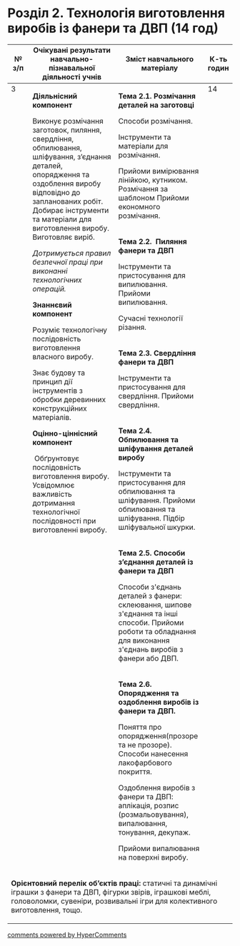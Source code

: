 <div id="hypercomments_widget" class="js-hypercomments-widget invisible"></div>

# Розділ 2. Технологія виготовлення виробів із фанери та ДВП (14 год)

<table>
<tr>
<td width="10%" align="center"><b>№ з/п</b></td>
<td width="40%" align="center"><b>Очікувані результати навчально-пізнавальної діяльності учнів</b></td>
<td width="40%" align="center"><b>Зміст навчального матеріалу</b></td>
<td width="10%" align="center"><b>К-ть годин</b></td>
</tr>
<tbody>
<tr>
<td rowspan="6" width="10%" style="vertical-align:top !important;">3</td>
<td rowspan="6" width="40%" style="vertical-align:top !important;">
<p><strong>Діяльнісний компонент</strong></p>
<p>Виконує розмічання заготовок, пиляння, свердління, обпилювання, шліфування, з&rsquo;єднання деталей, опорядження та оздоблення виробу відповідно до запланованих робіт. Добирає інструменти та матеріали для виготовлення виробу. Виготовляє виріб.</p>
<p><em>Дотримується правил безпечної праці при виконанні технологічних операцій.</em></p>
<p><strong>Знаннєвий компонент</strong></p>
<p>Розуміє технологічну послідовність виготовлення власного виробу.</p>
<p>Знає будову та принцип дії інструментів з обробки деревинних конструкційних матеріалів.&nbsp;</p>
<p><strong>Оцінно-ціннісний компонент</strong></p>
<p>&nbsp;Обґрунтовує послідовність виготовлення виробу. Усвідомлює важливість дотримання технологічної послідовності при виготовленні виробу.</p>
</td>
<td width="40%" style="vertical-align:top !important;">
<p><strong>Тема 2.1. Розмічання&nbsp; деталей на заготовці</strong></p>
<p>Способи розмічання.</p>
<p>Інструменти та матеріали для розмічання.</p>
<p>Прийоми вимірювання лінійкою, кутником. Розмічання за шаблоном Прийоми економного розмічання.</p>
</td>
<td rowspan="6" width="10%" style="vertical-align:top !important;">14</td>
</tr>
<tr>
<td width="40%" style="vertical-align:top !important;">
<p><strong>Тема 2.2.&nbsp; Пиляння фанери та ДВП</strong></p>
<p>Інструменти та пристосування для випилювання. Прийоми випилювання.</p>
<p>Сучасні технології різання.</p>
</td>
</tr>
<tr>
<td width="40%" style="vertical-align:top !important;">
<p><strong>Тема 2.3. Свердління фанери та ДВП</strong></p>
<p>Інструменти та пристосування для свердління. Прийоми свердління.</p>
</td>
</tr>
<tr>
<td width="40%" style="vertical-align:top !important;">
<p><strong>Тема 2.4.&nbsp; Обпилювання та шліфування деталей виробу</strong></p>
<p>Інструменти та пристосування для обпилювання та шліфування. Прийоми обпилювання та шліфування. Підбір шліфувальної шкурки.</p>
</td>
</tr>
<tr>
<td width="40%" style="vertical-align:top !important;">
<p><strong>Тема 2.5. Способи з&rsquo;єднання деталей із фанери та ДВП</strong></p>
<p>Способи з'єднань деталей з фанери: склеювання, шипове з'єднання та інші способи. Прийоми роботи та обладнання для виконання з'єднань виробів з фанери або ДВП.</p>
</td>
</tr>
<tr>
<td width="40%" style="vertical-align:top !important;">
<p><strong>Тема 2.6.&nbsp; Опорядження та оздоблення виробів із фанери та ДВП. </strong></p>
<p>Поняття про опорядження(прозоре та не прозоре). Способи нанесення лакофарбового покриття.</p>
<p>Оздоблення виробів з фанери та ДВП: аплікація, розпис (розмальовування), випалювання, тонування, декупаж.</p>
<p>Прийоми випалювання на поверхні виробу.</p>
</td>
</tr>
<tr>
<td colspan="4" width="40%" style="vertical-align:top !important;">
<p><strong>Орієнтовний перелік об&rsquo;єктів праці: </strong>статичні та динамічні іграшки з фанери та ДВП, фігурки звірів, іграшкові меблі, головоломки, сувеніри, розвивальні ігри для колективного виготовлення, тощо.</p>
</td>
</tr>
</table>

<div class="js-hypercomments-container">
<a href="http://hypercomments.com" class="hc-link" title="comments widget">comments powered by HyperComments</a>
</div>